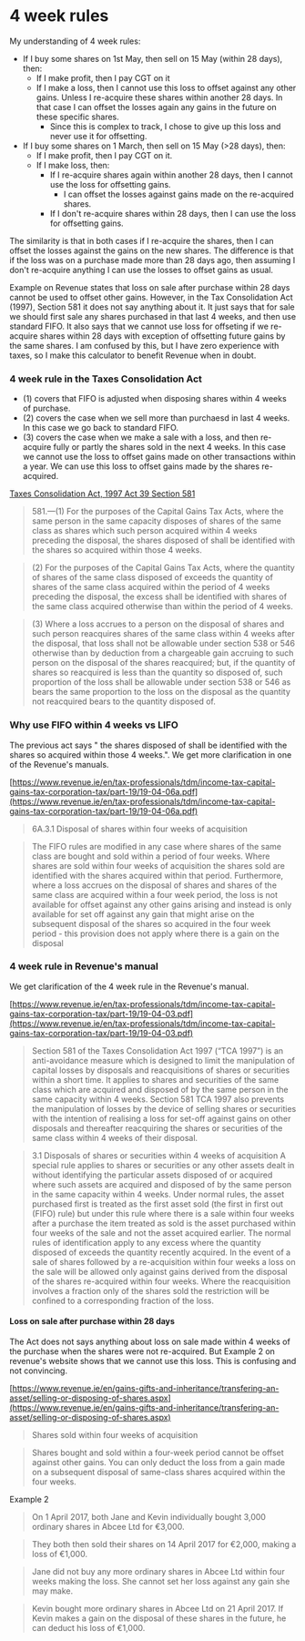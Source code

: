
# 4 week rules

My understanding of 4 week rules:
- If I buy some shares on 1st May, then sell on 15 May (within 28 days), then:
    - If I make profit, then I pay CGT on it
    - If I make a loss, then I cannot use this loss to offset against any other gains. Unless I re-acquire these shares within another 28 days. In that case I can offset the losses again any gains in the future on these specific shares.
        - Since this is complex to track, I chose to give up this loss and never use it for offsetting.
- If I buy some shares on 1 March, then sell on 15 May (>28 days), then:
     - If I make profit, then I pay CGT on it.
     - If I make loss, then:
         - If I re-acquire shares again within another 28 days, then I cannot use the loss for offsetting gains.
             - I can offset the losses against gains made on the re-acquired shares.
         - If I don't re-acquire shares within 28 days, then I can use the loss for offsetting gains. 
         
The similarity is that in both cases if I re-acquire the shares, then I can offset the losses against the gains on the new shares. The difference is that if the loss was on a purchase made more than 28 days ago, then assuming I don't re-acquire anything I can use the losses to offset gains as usual.

Example on Revenue states that loss on sale after purchase within 28 days cannot be used to offset other gains. However, in the Tax Consolidation Act (1997), Section 581 it does not say anything about it. It just says that for sale we should first sale any shares purchased in that last 4 weeks, and then use standard FIFO. It also says that we cannot use loss for offseting if we re-acquire shares within 28 days with exception of offsetting future gains by the same shares. I am confused by this, but I have zero experience with taxes, so I make this calculator to benefit Revenue when in doubt.


### 4 week rule in the Taxes Consolidation Act

- (1) covers that FIFO is adjusted when disposing shares within 4 weeks of purchase.
- (2) covers the case when we sell more than purchaesd in last 4 weeks. In this case we go back to standard FIFO.
- (3) covers the case when we make a sale with a loss, and then re-acquire fully or partly the shares sold in the next 4 weeks. In this case we cannot use the loss to offset gains made on other transactions within a year. We can use this loss to offset gains made by the shares re-acquired.

[ Taxes Consolidation Act, 1997 Act 39 Section 581](https://www.irishstatutebook.ie/eli/1997/act/39/section/581/enacted/en/html)

>  581.—(1) For the purposes of the Capital Gains Tax Acts, where the same person in the same capacity disposes of shares of the same class as shares which such person acquired within 4 weeks preceding the disposal, the shares disposed of shall be identified with the shares so acquired within those 4 weeks.
        

> (2) For the purposes of the Capital Gains Tax Acts, where the quantity of shares of the same class disposed of exceeds the quantity of shares of the same class acquired within the period of 4 weeks preceding the disposal, the excess shall be identified with shares of the same class acquired otherwise than within the period of 4 weeks.
        

> (3) Where a loss accrues to a person on the disposal of shares and such person reacquires shares of the same class within 4 weeks after the disposal, that loss shall not be allowable under section 538 or 546 otherwise than by deduction from a chargeable gain accruing to such person on the disposal of the shares reacquired; but, if the quantity of shares so reacquired is less than the quantity so disposed of, such proportion of the loss shall be allowable under section 538 or 546 as bears the same proportion to the loss on the disposal as the quantity not reacquired bears to the quantity disposed of.

### Why use FIFO within 4 weeks vs LIFO

The previous act says " the shares disposed of shall be identified with the shares so acquired within those 4 weeks.". We get more clarification in one of the Revenue's manuals.

[https://www.revenue.ie/en/tax-professionals/tdm/income-tax-capital-gains-tax-corporation-tax/part-19/19-04-06a.pdf](https://www.revenue.ie/en/tax-professionals/tdm/income-tax-capital-gains-tax-corporation-tax/part-19/19-04-06a.pdf)

> 6A.3.1 Disposal of shares within four weeks of acquisition

> The FIFO rules are modified in any case where shares of the same class are bought
and sold within a period of four weeks. Where shares are sold within four weeks of
acquisition the shares sold are identified with the shares acquired within that period.
Furthermore, where a loss accrues on the disposal of shares and shares of the same
class are acquired within a four week period, the loss is not available for offset
against any other gains arising and instead is only available for set off against any
gain that might arise on the subsequent disposal of the shares so acquired in the
four week period - this provision does not apply where there is a gain on the
disposal

### 4 week rule in Revenue's manual

We get clarification of the 4 week rule in the Revenue's manual.

[https://www.revenue.ie/en/tax-professionals/tdm/income-tax-capital-gains-tax-corporation-tax/part-19/19-04-03.pdf](https://www.revenue.ie/en/tax-professionals/tdm/income-tax-capital-gains-tax-corporation-tax/part-19/19-04-03.pdf)

> Section 581 of the Taxes Consolidation Act 1997 (“TCA 1997”) is an anti-avoidance
measure which is designed to limit the manipulation of capital losses by disposals
and reacquisitions of shares or securities within a short time. It applies to shares and
securities of the same class which are acquired and disposed of by the same person
in the same capacity within 4 weeks. Section 581 TCA 1997 also prevents the
manipulation of losses by the device of selling shares or securities with the intention
of realising a loss for set-off against gains on other disposals and thereafter
reacquiring the shares or securities of the same class within 4 weeks of their
disposal.

> 3.1 Disposals of shares or securities within 4 weeks of acquisition
A special rule applies to shares or securities or any other assets dealt in without
identifying the particular assets disposed of or acquired where such assets are
acquired and disposed of by the same person in the same capacity within 4 weeks.
Under normal rules, the asset purchased first is treated as the first asset sold (the
first in first out (FIFO) rule) but under this rule where there is a sale within four
weeks after a purchase the item treated as sold is the asset purchased within four
weeks of the sale and not the asset acquired earlier.
The normal rules of identification apply to any excess where the quantity disposed of
exceeds the quantity recently acquired. In the event of a sale of shares followed by a
re-acquisition within four weeks a loss on the sale will be allowed only against gains
derived from the disposal of the shares re-acquired within four weeks. Where the
reacquisition involves a fraction only of the shares sold the restriction will be
confined to a corresponding fraction of the loss.

#### Loss on sale after purchase within 28 days

The Act does not says anything about loss on sale made within 4 weeks of the purchase when the shares were not re-acquired. But Example 2 on revenue's website shows that we cannot use this loss. This is confusing and not convincing.

[https://www.revenue.ie/en/gains-gifts-and-inheritance/transfering-an-asset/selling-or-disposing-of-shares.aspx](https://www.revenue.ie/en/gains-gifts-and-inheritance/transfering-an-asset/selling-or-disposing-of-shares.aspx)

> Shares sold within four weeks of acquisition

> Shares bought and sold within a four-week period cannot be offset against other gains.
> You can only deduct the loss from a gain made on a subsequent disposal of same-class shares acquired within the four weeks.


Example 2
> On 1 April 2017, both Jane and Kevin individually bought 3,000 ordinary shares in Abcee Ltd for €3,000.

> They both then sold their shares on 14 April 2017 for €2,000, making a loss of €1,000.

> Jane did not buy any more ordinary shares in Abcee Ltd within four weeks making the loss. She cannot set her loss against any gain she may make.

> Kevin bought more ordinary shares in Abcee Ltd on 21 April 2017. If Kevin makes a gain on the disposal of these shares in the future, he can deduct his loss of €1,000.





